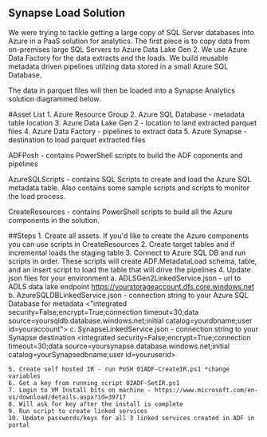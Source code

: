 ## Synapse Load Solution 
We were trying to tackle getting a large copy of SQL Server databases into Azure in a PaaS solution for analytics.  The first piece is to copy data from on-premises large SQL Servers to Azure Data Lake Gen 2.  We use Azure Data Factory for the data extracts and the loads.  We build reusable metadata driven pipelines utilzing data stored in a small Azure SQL Database.  
	
The data in parquet files will then be loaded into a Synapse Analytics solution diagrammed below.  


#Asset List 
	1. Azure Resource Group
	2. Azure SQL Database - metadata table location 
	3. Azure Data Lake Gen 2 - location to land extracted parquet files 
	4. Azure Data Factory - pipelines to extract data 
	5. Azure Synapse - destination to load parquet extracted files 

ADFPosh - contains PowerShell scripts to build the ADF coponents and pipelines 

AzureSQLScripts - contains SQL Scripts to create and load the Azure SQL metadata table.  Also contains some sample scripts and scripts to monitor the load process.  

CreateResources - contains PowerShell scripts to build all the Azure components in the solution. 

##Steps
	1. Create all assets.  If you'd like to create the Azure components you can use scripts in CreateResources 
	2. Create target tables and if incremental loads the staging table 
	3. Connect to Azure SQL DB and run scripts in order.  These scripts will create ADF.MetadataLoad schema, table, and an insert script to load the table that will drive the pipelines 
	4. Update json files for your environment 
		a. ADLSGen2LinkedService.json - url to ADLS  data lake endpoint <https://yourstorageaccount.dfs.core.windows.net>
		b. AzureSQLDBLinkedService.json - connection string to your Azure SQL Database for metadata <"integrated security=False;encrypt=True;connection timeout=30;data source=yoursqldb.database.windows.net;initial catalog=yourdbname;user id=youraccount"> 
		c. SynapseLinkedService.json - connection string to your Synapse destination <integrated security=False;encrypt=True;connection timeout=30;data source=yoursynapse.database.windows.net;initial catalog=yourSynapsedbname;user id=youruserid>
		
	5. Create self hosted IR - run PoSH 01ADF-CreateIR.ps1 *change variables
	6. Get a key from running script 02ADF-SetIR.ps1
	7. Login to VM Install bits on machine - https://www.microsoft.com/en-us/download/details.aspx?id=39717
	8. Will ask for key after the install is complete
	9. Run script to create linked services 
	10. Update passwords/keys for all 3 linked services created in ADF in portal 
	
	
	

